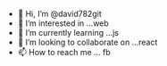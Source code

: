 - 👋 Hi, I’m @david782git
- 👀 I’m interested in ...web
- 🌱 I’m currently learning ...js
- 💞️ I’m looking to collaborate on ...react
- 📫 How to reach me ... fb

<!---
david782git/david782git is a ✨ special ✨ repository because its `README.md` (this file) appears on your GitHub profile.
You can click the Preview link to take a look at your changes.
--->
